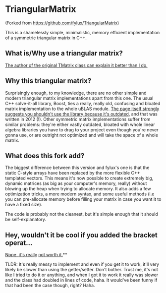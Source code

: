 # TriangularMatrix
(Forked from https://github.com/fylux/TriangularMatrix)

This is a shamelessly simple, minimalistic, memory efficient implementation of a symmetric triangular matrix in C++.

## What is/Why use a triangular matrix?
[The author of the original TMatrix class can explain it better than I do.](https://fylux.github.io/2017/03/07/Symmetric-Triangular-Matrix/)

## Why this triangular matrix?
Surprisingly enough, to my knowledge, there are no other simple and modern triangular matrix implementations apart from this one. The usual C++ solve-it-all library, Boost, ties a really, really old, confusing and bloated matrix implementation to the whole uBLAS module. [The page itself strongly suggests you shouldn't use the library because it's outdated](https://www.boost.org/doc/libs/1_71_0/libs/numeric/ublas/doc/index.html), and that was written in 2012 (!). Other symmetric matrix implementations suffer from similar problems: they're either vastly outdated, bloated with whole linear algebra libraries you have to drag to your project even though you're never gonna use, or are outright not optimized and will take the space of a whole matrix.

## What does this fork add?
The biggest difference between this version and fylux's one is that the static C-style arrays have been replaced by the more flexible C++ templated vectors. This means it's now possible to create extremely big, dynamic matrices (as big as your computer's memory, really) without blowing up the heap when trying to allocate memory.
It also adds a few optimization tricks, a more modern syntax, and some useful methods (i.e you can pre-allocate memory before filling your matrix in case you want it to have a fixed size). 

The code is probably not the cleanest, but it's simple enough that it should be self-explanatory.

## Hey, wouldn't it be cool if you added the bracket operat...
[Nope, ](https://isocpp.org/wiki/faq/operator-overloading#matrix-subscript-op) [it's really](https://isocpp.org/wiki/faq/operator-overloading#matrix-array-of-array) [ not worth it.](https://isocpp.org/wiki/faq/operator-overloading#matrix-c-style-subscript)**

TLDR: It's really messy to implement and even if you get it to work, it'll very likely be slower than using the getter/setter. Don't bother. Trust me, it's not like I tried to do it or anything, and when I got it to work it really was slower and the class had doubled in lines of code, haha. It would've been funny if that had been the case though, right? Haha.